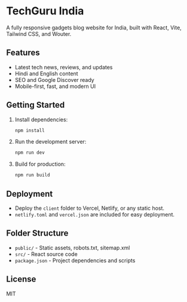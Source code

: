 # TechGuru India

A fully responsive gadgets blog website for India, built with React, Vite, Tailwind CSS, and Wouter.

## Features
- Latest tech news, reviews, and updates
- Hindi and English content
- SEO and Google Discover ready
- Mobile-first, fast, and modern UI

## Getting Started

1. Install dependencies:
   ```sh
   npm install
   ```
2. Run the development server:
   ```sh
   npm run dev
   ```
3. Build for production:
   ```sh
   npm run build
   ```

## Deployment
- Deploy the `client` folder to Vercel, Netlify, or any static host.
- `netlify.toml` and `vercel.json` are included for easy deployment.

## Folder Structure
- `public/` - Static assets, robots.txt, sitemap.xml
- `src/` - React source code
- `package.json` - Project dependencies and scripts

## License
MIT
